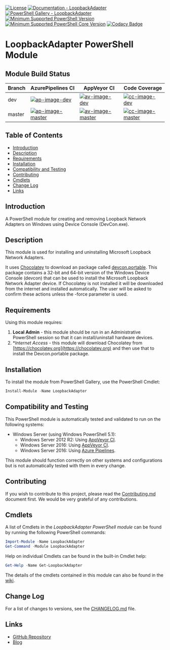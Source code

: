 [![License](https://img.shields.io/badge/license-MIT-blue.svg)](https://github.com/PlagueHO/LoopbackAdapter/blob/dev/LICENSE)
[![Documentation - LoopbackAdapter](https://img.shields.io/badge/Documentation-LoopbackAdapter-blue.svg)](https://github.com/PlagueHO/LoopbackAdapter/wiki)
[![PowerShell Gallery - LoopbackAdapter](https://img.shields.io/badge/PowerShell%20Gallery-LoopbackAdapter-blue.svg)](https://www.powershellgallery.com/packages/LoopbackAdapter)
[![Minimum Supported PowerShell Version](https://img.shields.io/badge/PowerShell-5.1-blue.svg)](https://github.com/PlagueHO/LoopbackAdapter)
[![Minimum Supported PowerShell Core Version](https://img.shields.io/badge/PowerShell_Core-6.0-blue.svg)](https://github.com/PlagueHO/LoopbackAdapter)
[![Codacy Badge](https://api.codacy.com/project/badge/Grade/1ee50b5eb15b47c188b3bdf7a5f8ee1d)](https://www.codacy.com/app/PlagueHO/LoopbackAdapter?utm_source=github.com&amp;utm_medium=referral&amp;utm_content=PlagueHO/CosmosDB&amp;utm_campaign=Badge_Grade)

# LoopbackAdapter PowerShell Module

## Module Build Status

| Branch | AzurePipelines CI                      | AppVeyor CI                            | Code Coverage                          |
| ------ | -------------------------------------- | -------------------------------------- | -------------------------------------- |
| dev    | [![ap-image-dev][]][ap-site-dev]       | [![av-image-dev][]][av-site-dev]       | [![cc-image-dev][]][cc-site-dev]       |
| master | [![ap-image-master][]][ap-site-master] | [![av-image-master][]][av-site-master] | [![cc-image-master][]][cc-site-master] |

## Table of Contents

- [Introduction](#introduction)
- [Description](#description)
- [Requirements](#requirements)
- [Installation](#installation)
- [Compatibility and Testing](#compatibility-and-testing)
- [Contributing](#contributing)
- [Cmdlets](#cmdlets)
- [Change Log](#change-log)
- [Links](#links)

## Introduction

A PowerShell module for creating and removing Loopback Network Adapters on Windows
using Device Console (DevCon.exe).

## Description

This module is used for installing and uninstalling Microsoft Loopback Network Adapters.

It uses [Chocolatey](https://chocolatey.org/) to download an package called [devcon.portable](https://chocolatey.org/packages/devcon.portable/).
This package contains a 32-bit and 64-bit version of the Windows Device Console (devcon)
that can be used to install the Microsoft Loopback Network Adapter device. If
Chocolatey is not installed it will be downloaded from the internet and installed
automatically. The user will be asked to confirm these actions unless the -force
parameter is used.

## Requirements

Using this module requires:

1. **Local Admin** - this module should be run in an Administrative PowerShell
  session so that it can install/uninstall hardware devices.
1. **Internet Access* - this module will download Chocolatey from [https://chocolatey.org](https://chocolatey.org)
  and then use that to install the Devcon.portable package.

## Installation

To install the module from PowerShell Gallery, use the PowerShell Cmdlet:

```powershell
Install-Module -Name LoopbackAdapter
```

## Compatibility and Testing

This PowerShell module is automatically tested and validated to run
on the following systems:

- Windows Server (using Windows PowerShell 5.1):
  - Windows Server 2012 R2: Using [AppVeyor CI](https://ci.appveyor.com/project/PlagueHO/LoopbackAdapter).
  - Windows Server 2016: Using [AppVeyor CI](https://ci.appveyor.com/project/PlagueHO/LoopbackAdapter).
  - Windows Server 2016: Using [Azure Pipelines](https://dev.azure.com/dscottraynsford/GitHub/_build?definitionId=4).

This module should function correctly on other systems and configurations
but is not automatically tested with them in every change.

## Contributing

If you wish to contribute to this project, please read the [Contributing.md](/.github/CONTRIBUTING.md)
document first. We would be very grateful of any contributions.

## Cmdlets

A list of Cmdlets in the _LoopbackAdapter PowerShell module_ can be found by running
the following PowerShell commands:

```PowerShell
Import-Module -Name LoopbackAdapter
Get-Command -Module LoopbackAdapter
```

Help on individual Cmdlets can be found in the built-in Cmdlet help:

```PowerShell
Get-Help -Name Get-LoopbackAdapter
```

The details of the cmdlets contained in this module can also be
found in the [wiki](https://github.com/PlagueHO/LoopbackAdapter/wiki).

## Change Log

For a list of changes to versions, see the [CHANGELOG.md](CHANGELOG.md) file.

## Links

- [GitHub Repository](https://github.com/PlagueHO/LoopbackAdapter/)
- [Blog](https://dscottraynsford.wordpress.com/)

[ap-image-dev]: https://dscottraynsford.visualstudio.com/GitHub/_apis/build/status/PlagueHO.LoopbackAdapter?branchName=dev
[ap-site-dev]: https://dscottraynsford.visualstudio.com/GitHub/_build/latest?definitionId=12&branchName=dev
[av-image-dev]: https://ci.appveyor.com/api/projects/status/qb67s7iw1jp7e32t/branch/dev?svg=true
[av-site-dev]: https://ci.appveyor.com/project/PlagueHO/loopbackadapter/branch/dev
[cc-image-dev]: https://codecov.io/gh/PlagueHO/LoopbackAdapter/branch/dev/graph/badge.svg
[cc-site-dev]: https://codecov.io/gh/PlagueHO/LoopbackAdapter/branch/dev

[ap-image-master]: https://dscottraynsford.visualstudio.com/GitHub/_apis/build/status/PlagueHO.LoopbackAdapter?branchName=master
[ap-site-master]: https://dscottraynsford.visualstudio.com/GitHub/_build/latest?definitionId=12&branchName=master
[av-image-master]: https://ci.appveyor.com/api/projects/status/qb67s7iw1jp7e32t/branch/master?svg=true
[av-site-master]: https://ci.appveyor.com/project/PlagueHO/loopbackadapter/branch/master
[cc-image-master]: https://codecov.io/gh/PlagueHO/LoopbackAdapter/branch/master/graph/badge.svg
[cc-site-master]: https://codecov.io/gh/PlagueHO/LoopbackAdapter/branch/master
